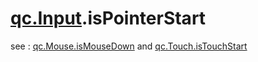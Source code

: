 # [qc.Input](Input.md).isPointerStart

see : [qc.Mouse.isMouseDown](Mouse_isMouseDown.md) and [qc.Touch.isTouchStart](Touch_isTouchStart.md)

